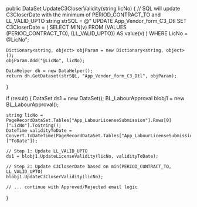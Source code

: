 public DataSet UpdateC3CloserValidity(string licNo)
{
    // SQL will update C3CloserDate with the minimum of PERIOD_CONTRACT_TO and LL_VALID_UPTO
    string strSQL = @"
        UPDATE App_Vendor_form_C3_Dtl
        SET C3CloserDate = (
            SELECT MIN(v) 
            FROM (VALUES (PERIOD_CONTRACT_TO), (LL_VALID_UPTO)) AS value(v)
        )
        WHERE LicNo = @LicNo";

    Dictionary<string, object> objParam = new Dictionary<string, object>();
    objParam.Add("@LicNo", licNo);

    DataHelper dh = new DataHelper();
    return dh.GetDataset(strSQL, "App_Vendor_form_C3_Dtl", objParam);
}


if (result)
{
    DataSet ds1 = new DataSet();
    BL_LabourApproval blobj1 = new BL_LabourApproval();

    string licNo = PageRecordDataSet.Tables["App_LabourLicenseSubmission"].Rows[0]["LicNo"].ToString();
    DateTime validityToDate = Convert.ToDateTime(PageRecordDataSet.Tables["App_LabourLicenseSubmission"].Rows[0]["ToDate"]);

    // Step 1: Update LL_VALID_UPTO
    ds1 = blobj1.UpdateLicenseValidity(licNo, validityToDate);

    // Step 2: Update C3CloserDate based on min(PERIOD_CONTRACT_TO, LL_VALID_UPTO)
    blobj1.UpdateC3CloserValidity(licNo);

    // ... continue with Approved/Rejected email logic
}
